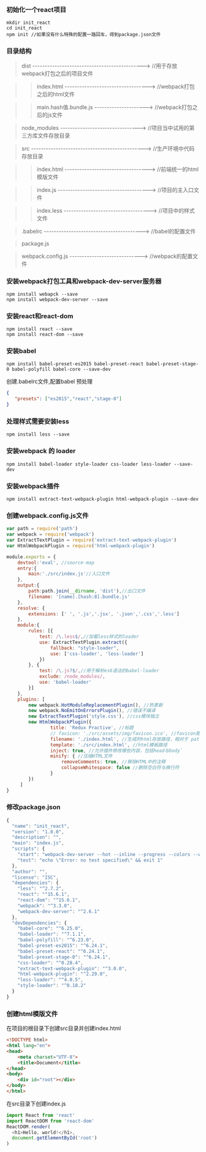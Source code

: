 ### 初始化一个react项目

```shell
mkdir init_react
cd init_react
npm init //如果没有什么特殊的配置一路回车，得到package.json文件
```
### 目录结构
> dist  --------------------------------------------->  //用于存放webpack打包之后的项目文件

>> index.html ----------------------------------> //webpack打包之后的html文件

>> main.hash值.bundle.js   --------------------->  //webpack打包之后的js文件

> node_modules -------------------------------->  //项目当中试用的第三方库文件存放目录

> src  ---------------------------------------------->  //生产环境中代码存放目录

>> index.html ---------------------------------->  //前端统一的html模版文件

>> index.js ------------------------------------->  //项目的主入口文件

>> index.less ----------------------------------->    //项目中的样式文件

> .babelrc  ---------------------------------------->          //babel的配置文件

> package.js

> webpack.config.js  ----------------------------->     //webpack的配置文件

### 安装webpack打包工具和webpack-dev-server服务器

```shell
npm install webapck --save
npm install webpack-dev-server --save
```

### 安装react和react-dom

```shell
npm install react --save
npm install react-dom --save
```

### 安装babel

```shell
npm install babel-preset-es2015 babel-preset-react babel-preset-stage-0 babel-polyfill babel-core --save-dev
```

创建.babelrc文件,配置babel 预处理

```json
{
   "presets": ["es2015","react","stage-0"]
}
```
### 处理样式需要安装less
```shell
npm install less --save
```
### 安装webpack 的 loader
```shell
npm install babel-loader style-loader css-loader less-loader --save-dev
```
### 安装webpack插件
```shell
npm install extract-text-webpack-plugin html-webpack-plugin --save-dev
```
### 创建webpack.config.js文件
```javascript
var path = require('path')
var webpack = require('webpack')
var ExtractTextPlugin = require('extract-text-webpack-plugin')  
var HtmlWebpackPlugin = require('html-webpack-plugin')

module.exports = {
    devtool:'eval', //source-map
    entry:{
        main:'./src/index.js'//入口文件
    },
    output:{
        path:path.join(__dirname, 'dist'),//出口文件
        filename: '[name].[hash:8].bundle.js'
    },
    resolve: {
        extensions: [' ', '.js','.jsx', '.json','.css','.less']
    },
    module:{
        rules: [{
            test: /\.less$/,//加载less样式的loader
            use: ExtractTextPlugin.extract({
                fallback: "style-loader",
                use: ['css-loader', 'less-loader']
            })
        }, {
            test: /\.js?$/,//用于解析es6语法的babel-loader
            exclude: /node_modules/,
            use: 'babel-loader'
        }]
    },
    plugins: [
        new webpack.HotModuleReplacementPlugin(), //热更新
        new webpack.NoEmitOnErrorsPlugin(), //错误不编译
        new ExtractTextPlugin('style.css'), //css模块独立
        new HtmlWebpackPlugin({
                title: 'Redux Practive', //标题
                // favicon: './src/assets/img/favicon.ico', //favicon路径
                filename: './index.html', //生成的html存放路径，相对于 path
                template: './src/index.html', //html模板路径
                inject: true, //允许插件修改哪些内容，包括head与body`
                minify: { //压缩HTML文件
                    removeComments: true, //移除HTML中的注释
                    collapseWhitespace: false //删除空白符与换行符
                }
        })
     ]
}

```
### 修改package.json
```javascript
{
  "name": "init_react",
  "version": "1.0.0",
  "description": "",
  "main": "index.js",
  "scripts": {
    "start": "webpack-dev-server --hot --inline --progress --colors --watch --compress --content-base ./dist  --port 8086 --host 0.0.0.0",
    "test": "echo \"Error: no test specified\" && exit 1"
  },
  "author": "",
  "license": "ISC",
  "dependencies": {
    "less": "^2.7.2",
    "react": "^15.6.1",
    "react-dom": "^15.6.1",
    "webpack": "^3.3.0",
    "webpack-dev-server": "^2.6.1"
  },
  "devDependencies": {
    "babel-core": "^6.25.0",
    "babel-loader": "^7.1.1",
    "babel-polyfill": "^6.23.0",
    "babel-preset-es2015": "^6.24.1",
    "babel-preset-react": "^6.24.1",
    "babel-preset-stage-0": "^6.24.1",
    "css-loader": "^0.28.4",
    "extract-text-webpack-plugin": "^3.0.0",
    "html-webpack-plugin": "^2.29.0",
    "less-loader": "^4.0.5",
    "style-loader": "^0.18.2"
  }
}
```
### 创建html模版文件
在项目的根目录下创建src目录并创建index.html
```html
<!DOCTYPE html>
<html lang="en">
<head>
    <meta charset="UTF-8">
    <title>Document</title>
</head>
<body>
    <div id="root"></div>
</body>
</html>
```
在src目录下创建index.js
```javascript
import React from 'react'
import ReactDOM from 'react-dom'
ReactDOM.render(
  <h1>Hello, world!</h1>,
  document.getElementById('root')
)
```